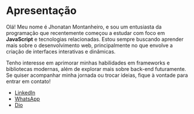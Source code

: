# Apresentação

Olá! Meu nome é Jhonatan Montanheiro, e sou um entusiasta da programação que recentemente começou a estudar com foco em **JavaScript** e tecnologias relacionadas. Estou sempre buscando aprender mais sobre o desenvolvimento web, principalmente no que envolve a criação de interfaces interativas e dinâmicas.

Tenho interesse em aprimorar minhas habilidades em frameworks e bibliotecas modernas, além de explorar mais sobre back-end futuramente. Se quiser acompanhar minha jornada ou trocar ideias, fique à vontade para entrar em contato!

- [LinkedIn](https://www.linkedin.com/in/jhonatanmontanheiro/)
- [WhatsApp](https://wa.me/5511948991008)
- [Dio](https://www.dio.me/users/jhonatanmontanheiro)  
